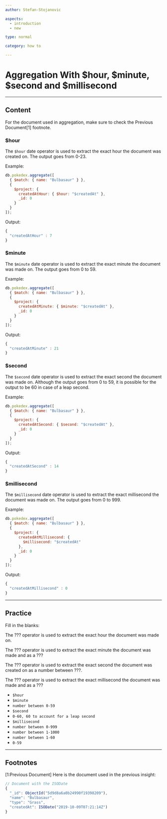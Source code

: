 ```yaml
---
author: Stefan-Stojanovic

aspects:
  - introduction
  - new

type: normal

category: how to

---
```


# Aggregation With $hour, $minute, $second and $millisecond

---
## Content

For the document used in aggregation, make sure to check the Previous Document[1] footnote.

### $hour

The `$hour` date operator is used to extract the exact hour the document was created on. The output goes from 0-23.

Example:
```js
db.pokedex.aggregate([
  { $match: { name: "Bulbasaur" } },
  {
    $project: {
      createdAtHour: { $hour: "$createdAt" },
      _id: 0
    }
  }
]);

```

Output:
```js
{ 
  "createdAtHour" : 7 
}
```

### $minute

The `$minute` date operator is used to extract the exact minute the document was made on. The output goes from 0 to 59.

Example:
```js
db.pokedex.aggregate([
  { $match: { name: "Bulbasaur" } },
  {
    $project: {
      createdAtMinute: { $minute: "$createdAt" },
      _id: 0
    }
  }
]);

```
Output:
```js
{ 
  "createdAtMinute" : 21 
}
```

### $second

The `$second` date operator is used to extract the exact second the document was made on. Although the output goes from 0 to 59, it is possible for the output to be 60 in case of a leap second.

Example:
```js
db.pokedex.aggregate([
  { $match: { name: "Bulbasaur" } },
  {
    $project: {
      createdAtSecond: { $second: "$createdAt" },
      _id: 0
    }
  }
]);

```
Output:
```js
{ 
  "createdAtSecond" : 14 
}
```

### $millisecond

The `$millisecond` date operator is used to extract the exact millisecond the document was made on. The output goes from 0 to 999.

Example:
```js
db.pokedex.aggregate([
  { $match: { name: "Bulbasaur" } },
  {
    $project: {
      createdAtMillisecond: {
        $millisecond: "$createdAt"
      },
      _id: 0
    }
  }
]);

```

Output:
```js
{ 
  "createdAtMillisecond" : 0 
}
```

---
## Practice

Fill in the blanks:

The ??? operator is used to extract the exact hour the document was made on.

The ??? operator is used to extract the exact minute the document was made and as a ???

The ??? operator is used to extract the exact second the document was created on as a number between ???.

The ??? operator is used to extract the exact millisecond the document was made and as a ???


* `$hour`
* `$minute`
* `number between 0-59`
* `$second`
* `0-60, 60 to account for a leap second`
* `$millisecond`
* `number between 0-999`
* `number between 1-1000`
* `number between 1-60`
* `0-59`

---
## Footnotes

[1:Previous Document]
Here is the document used in the previous insight:
```javascript
// Document with the ISODate
{ 
  "_id": ObjectId("5d9d8a6a0b24990f19398209"),
  "name": "Bulbasaur",
  "type": "Grass",
  "createdAt": ISODate("2019-10-09T07:21:14Z")
}
```
